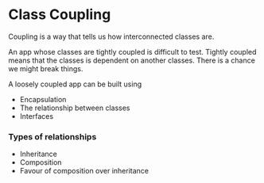 # Class Coupling

Coupling is a way that tells us how interconnected classes are.

An app whose classes are tightly coupled is difficult to test.
Tightly coupled means that the classes is dependent on another classes.
There is a chance we might break things.

A loosely coupled app can be built using 
- Encapsulation
- The relationship between classes
- Interfaces

### Types of relationships
- Inheritance
- Composition
- Favour of composition over inheritance